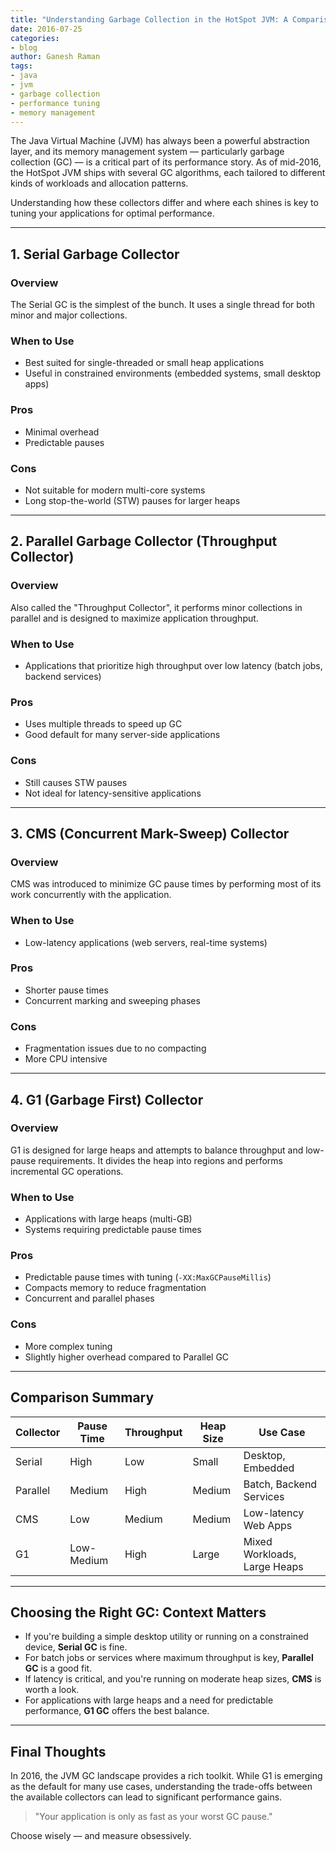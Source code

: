 ```yaml
---
title: "Understanding Garbage Collection in the HotSpot JVM: A Comparison of Algorithms"
date: 2016-07-25
categories:
- blog
author: Ganesh Raman
tags:
- java
- jvm
- garbage collection
- performance tuning
- memory management
---
```


The Java Virtual Machine (JVM) has always been a powerful abstraction layer, and its memory management system — particularly garbage collection (GC) — is a critical part of its performance story. As of mid-2016, the HotSpot JVM ships with several GC algorithms, each tailored to different kinds of workloads and allocation patterns.

Understanding how these collectors differ and where each shines is key to tuning your applications for optimal performance.

---

## 1. Serial Garbage Collector

### Overview
The Serial GC is the simplest of the bunch. It uses a single thread for both minor and major collections.

### When to Use
- Best suited for single-threaded or small heap applications
- Useful in constrained environments (embedded systems, small desktop apps)

### Pros
- Minimal overhead
- Predictable pauses

### Cons
- Not suitable for modern multi-core systems
- Long stop-the-world (STW) pauses for larger heaps

---

## 2. Parallel Garbage Collector (Throughput Collector)

### Overview
Also called the "Throughput Collector", it performs minor collections in parallel and is designed to maximize application throughput.

### When to Use
- Applications that prioritize high throughput over low latency (batch jobs, backend services)

### Pros
- Uses multiple threads to speed up GC
- Good default for many server-side applications

### Cons
- Still causes STW pauses
- Not ideal for latency-sensitive applications

---

## 3. CMS (Concurrent Mark-Sweep) Collector

### Overview
CMS was introduced to minimize GC pause times by performing most of its work concurrently with the application.

### When to Use
- Low-latency applications (web servers, real-time systems)

### Pros
- Shorter pause times
- Concurrent marking and sweeping phases

### Cons
- Fragmentation issues due to no compacting
- More CPU intensive

---

## 4. G1 (Garbage First) Collector

### Overview
G1 is designed for large heaps and attempts to balance throughput and low-pause requirements. It divides the heap into regions and performs incremental GC operations.

### When to Use
- Applications with large heaps (multi-GB)
- Systems requiring predictable pause times

### Pros
- Predictable pause times with tuning (`-XX:MaxGCPauseMillis`)
- Compacts memory to reduce fragmentation
- Concurrent and parallel phases

### Cons
- More complex tuning
- Slightly higher overhead compared to Parallel GC

---

## Comparison Summary

| Collector | Pause Time | Throughput | Heap Size | Use Case |
|----------|-------------|------------|-----------|----------|
| Serial   | High        | Low        | Small     | Desktop, Embedded |
| Parallel | Medium      | High       | Medium    | Batch, Backend Services |
| CMS      | Low         | Medium     | Medium    | Low-latency Web Apps |
| G1       | Low-Medium  | High       | Large     | Mixed Workloads, Large Heaps |

---

## Choosing the Right GC: Context Matters

- If you're building a simple desktop utility or running on a constrained device, **Serial GC** is fine.
- For batch jobs or services where maximum throughput is key, **Parallel GC** is a good fit.
- If latency is critical, and you're running on moderate heap sizes, **CMS** is worth a look.
- For applications with large heaps and a need for predictable performance, **G1 GC** offers the best balance.

---

## Final Thoughts

In 2016, the JVM GC landscape provides a rich toolkit. While G1 is emerging as the default for many use cases, understanding the trade-offs between the available collectors can lead to significant performance gains.

> "Your application is only as fast as your worst GC pause."

Choose wisely — and measure obsessively.

